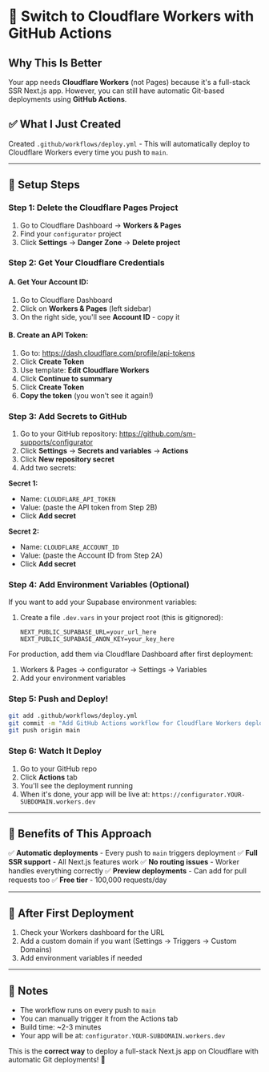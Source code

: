 # 🚀 Switch to Cloudflare Workers with GitHub Actions

## Why This Is Better

Your app needs **Cloudflare Workers** (not Pages) because it's a full-stack SSR Next.js app. However, you can still have automatic Git-based deployments using **GitHub Actions**.

## ✅ What I Just Created

Created `.github/workflows/deploy.yml` - This will automatically deploy to Cloudflare Workers every time you push to `main`.

---

## 🎯 Setup Steps

### Step 1: Delete the Cloudflare Pages Project

1. Go to Cloudflare Dashboard → **Workers & Pages**
2. Find your `configurator` project
3. Click **Settings** → **Danger Zone** → **Delete project**

### Step 2: Get Your Cloudflare Credentials

#### A. Get Your Account ID:
1. Go to Cloudflare Dashboard
2. Click on **Workers & Pages** (left sidebar)
3. On the right side, you'll see **Account ID** - copy it

#### B. Create an API Token:
1. Go to: https://dash.cloudflare.com/profile/api-tokens
2. Click **Create Token**
3. Use template: **Edit Cloudflare Workers**
4. Click **Continue to summary**
5. Click **Create Token**
6. **Copy the token** (you won't see it again!)

### Step 3: Add Secrets to GitHub

1. Go to your GitHub repository: https://github.com/sm-supports/configurator
2. Click **Settings** → **Secrets and variables** → **Actions**
3. Click **New repository secret**
4. Add two secrets:

**Secret 1:**
- Name: `CLOUDFLARE_API_TOKEN`
- Value: (paste the API token from Step 2B)
- Click **Add secret**

**Secret 2:**
- Name: `CLOUDFLARE_ACCOUNT_ID`
- Value: (paste the Account ID from Step 2A)
- Click **Add secret**

### Step 4: Add Environment Variables (Optional)

If you want to add your Supabase environment variables:

1. Create a file `.dev.vars` in your project root (this is gitignored):
   ```
   NEXT_PUBLIC_SUPABASE_URL=your_url_here
   NEXT_PUBLIC_SUPABASE_ANON_KEY=your_key_here
   ```

For production, add them via Cloudflare Dashboard after first deployment:
1. Workers & Pages → configurator → Settings → Variables
2. Add your environment variables

### Step 5: Push and Deploy!

```bash
git add .github/workflows/deploy.yml
git commit -m "Add GitHub Actions workflow for Cloudflare Workers deployment"
git push origin main
```

### Step 6: Watch It Deploy

1. Go to your GitHub repo
2. Click **Actions** tab
3. You'll see the deployment running
4. When it's done, your app will be live at: `https://configurator.YOUR-SUBDOMAIN.workers.dev`

---

## 🎉 Benefits of This Approach

✅ **Automatic deployments** - Every push to `main` triggers deployment
✅ **Full SSR support** - All Next.js features work
✅ **No routing issues** - Worker handles everything correctly
✅ **Preview deployments** - Can add for pull requests too
✅ **Free tier** - 100,000 requests/day

---

## 🔧 After First Deployment

1. Check your Workers dashboard for the URL
2. Add a custom domain if you want (Settings → Triggers → Custom Domains)
3. Add environment variables if needed

---

## 📝 Notes

- The workflow runs on every push to `main`
- You can manually trigger it from the Actions tab
- Build time: ~2-3 minutes
- Your app will be at: `configurator.YOUR-SUBDOMAIN.workers.dev`

This is the **correct way** to deploy a full-stack Next.js app on Cloudflare with automatic Git deployments! 🚀

